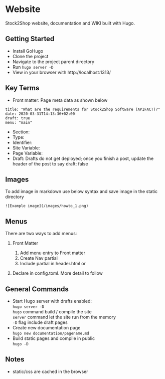 # Website
Stock2Shop website, documentation and WIKI built with Hugo.

## Getting Started
- Install GoHugo
- Clone the project
- Navigate to the project parent directory
- Run ```hugo server -D```
- View in your browser with http://localhost:1313/

## Key Terms
- Front matter: Page meta data as shown below
```
title: "What are the requirements for Stock2Shop Software (APIFACT)?"
date: 2020-03-31T14:13:36+02:00
draft: true
menu: "main"
```
- Section:
- Type:
- Identifier:
- Site Variable:
- Page Variable:
- Draft: Drafts do not get deployed; once you finish a post, update the header of the post to say draft: false

## Images
To add image in markdown use below syntax and save image in the static directory
```
![Example image](/images/howto_1.png)
```

## Menus
There are two ways to add menus:
1. Front Matter
    1. Add menu entry to Front matter
    2. Create Nav partial
    3. Include partial in header.html or
    
2. Declare in config.toml. More detail to follow  

## General Commands
- Start Hugo server with drafts enabled:  
```hugo server -D```  
```hugo``` command build / compile the site  
```server``` command let the site run from the memory  
```-D``` flag include draft pages
- Create new documentation page  
```hugo new documentation/pagename.md```
- Build static pages and compile in public  
```hugo -D```

## Notes
- static/css are cached in the browser